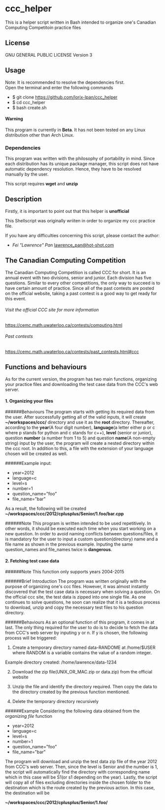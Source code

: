 # ccc_helper
This is a helper script written in Bash intended to organize one's Canadian
Computing Competitoin practice files

## License
GNU GENERAL PUBLIC LICENSE Version 3

## Usage
Note: It is recommended to resolve the dependencies first.  
Open the terminal and enter the following commands
* $ git clone https://github.com/lorix-lpan/ccc_helper
* $ cd ccc_helper
* $ bash create.sh

#### **Warning**
This program is currently in **Beta**. It has not been tested on any Linux
distribution other than Arch Linux.

### Dependencies
This program was written with the philosophy of portability in mind. Since each
distribution has its unique package manager, this script does not have automatic
dependency resolution. Hence, they have to be resolved manually by the user.

This script requires **wget** and **unzip**

## Description
Firstly, it is important to point out that this helper is **unofficial**

This Shellscript was originally wriiten in order to organize my ccc practice
file. 

If you have any difficulties concerning this script, please contact the
author: 

* *Fei "Lawrence" Pan* lawrence_pan@hot-shot.com

## The Canadian Computing Competition
The Canadian Computing Competition is called CCC for short. It is an annual
event with two divisions, senior and junior. Each division has five questions.
Similar to every other competitions, the only way to succeed is to have certain 
amount of practice. Since all of the past contests are posted on the official 
website, taking a past contest is a good way to get ready for this event.

###### Visit the official CCC site for more information
https://cemc.math.uwaterloo.ca/contests/computing.html

###### Past contests
https://cemc.math.uwaterloo.ca/contests/past_contests.html#ccc

## Functions and behaviours
As for the current version, the program has two main functions, organizing
your practice files and downloading the test case data from the CCC's web server.

#### 1. Organizing your files

######Behaviours
The program starts with getting its required data from the user. After successfully getting 
all of the valid inputs, it will create **~/workspaces/ccc/** directory and use 
it as the **root** directory. Thereafter, according to the **year**(A four digit
number), **language**(a letter either p or c where p stands for python and c stands 
for c++), **level** (senior or junior), question **number**
(a number from 1 to 5) and question **name**(A non-empty string) input by the user, the program will
create a nested directory within the ccc root. In addition to this, a file with the extension of
your language chosen will be created as well.

######Example input:
* year=2012
* language=c
* level=s
* number=1
* question_name="foo"
* file_name="bar"

As a result, the following will be created
  **~/workspaces/ccc/2012/cplusplus/Senior/1.foo/bar.cpp**

######Note
This program is written intended to be used repetitively. In other words, it
should be executed each time when you start working on a new question. In order to
avoid naming conflicts between questions/files, it is mandatory for the user to
input a custom question(directory) name and a file name as shown in the previous
example. Inputing the same question_names and file_names twice is **dangerous**.

#### 2. Fetching test case data

######Note
This function only supports years 2004-2015

######Brief Introduction
The program was written originally with the purpose of organizing one's ccc
files. However, it was almost instantly discovered that the test case data is necessary when solving
a question. On the official ccc site, the test data is zipped into one single
file. As one continues to solve questions, he soon can realize that it is a
tedious process to download, unzip and copy the necessary test files to his
question directory. 

######Behaviours
As an optional function of this program, it comes in at last. The only thing
required for the user to do is to decide to fetch the data from CCC's web server by inputing y or
n. If y is chosen, the following process will be triggered:

1. Create a temporary directory named data-RANDOME at /home/$USER where
  RANDOM is a variable contains the value of a random integer.

  Example directory created: /home/lawrence/data-1234

2. Download the zip file(UNIX_OR_MAC.zip or data.zip) from the official website

3. Unzip the file and identify the directory required. Then copy the data to the
  directory created by the previous function mentioned.

4. Delete the temporary directory recursively

######Example
Considering the following data obtained from the *organizing file* function

* year=2012
* language=c
* level=s
* number=1
* question_name="foo"
* file_name="bar"

The program will download and unzip the test data zip file of the year 2012 from CCC's
web server. Then, since the level is Senior and the number is 1, the script will
automatically find the directory with corresponding name which in this case will
be S1(or s1 depending on the year). Lastly, the script will copy all of files
excluding directories inside the chosen folder to the destination which is the
route created by the previous action. In this case, the destination will be 

**~/workspaces/ccc/2012/cplusplus/Senior/1.foo/**


